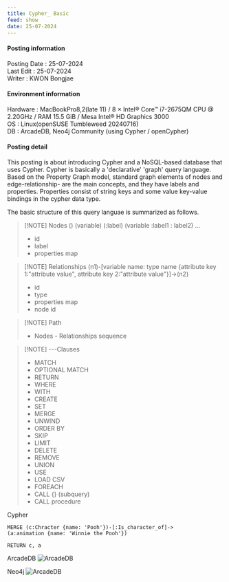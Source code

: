 ```yaml
---
title: Cypher_ Basic
feed: show
date: 25-07-2024
---
```

#### Posting information

Posting Date : 25-07-2024  
Last Edit : 25-07-2024  
Writer : KWON Bongjae

#### Environment information

Hardware : MacBookPro8,2(late 11) /  8 × Intel® Core™ i7-2675QM CPU @ 2.20GHz / RAM 15.5 GiB / Mesa Intel® HD Graphics 3000 <br>
OS : Linux(openSUSE Tumbleweed 20240716) <br>
DB : ArcadeDB, Neo4j Community (using Cypher / openCypher) <br> 

#### Posting detail

This posting is about introducing Cypher and a NoSQL-based database that uses Cypher. Cypher is basically a 'declarative' 'graph' query language. Based on the Property Graph model, standard graph elements of nodes and edge-relationship- are the main concepts, and they have labels and properties. Properties consist of string keys and some value key-value bindings in the cypher data type. 

The basic structure of this query languae is summarized as follows.

> [!NOTE] Nodes () (variable) (:label) (variable :label1 : label2) ...
> - id
> - label
> - properties map

> [!NOTE] Relationships (n1)-[variable name: type name {attribute key 1:"attribute value", attribute key 2:"attribute value"}]->(n2)
> - id
> - type
> - properties map
> - node id
>

> [!NOTE] Path
> - Nodes - Relationships sequence

> [!NOTE] ---Clauses
> - MATCH
> - OPTIONAL MATCH
> - RETURN
> - WHERE
> - WITH
> - CREATE
> - SET
> - MERGE
> - UNWIND
> - ORDER BY
> - SKIP 
> - LIMIT
> - DELETE
> - REMOVE
> - UNION
> - USE
> - LOAD CSV
> - FOREACH
> - CALL {} (subquery)
> - CALL procedure



Cypher

```
MERGE (c:Chracter {name: 'Pooh'})-[:Is_character_of]->(a:animation {name: 'Winnie the Pooh'})

RETURN c, a
```


ArcadeDB
![ArcadeDB](https://lh3.googleusercontent.com/pw/AP1GczPyXBpF5fe_UV-JXVy3E0fPGDF33eIJW7s3W97UolZuaDoE0c6nUA-J8JBoznH1xERGRRfdHMRIIF_G9k6S4Rzi3yTuMETs4iABnyZ6iDJGX2b3gELqNl24672u7uy2X8HHKI-JJ9C698wRGK0k9fhfIg=w1253-h783-s-no?authuser=0)


Neo4j
![ArcadeDB](https://lh3.googleusercontent.com/pw/AP1GczNJ8Cy2AbuLQ9imaFWRgg4wArJ9-D8yIn6nf5JA_LjduYKx6mzXKXMEJS-tvFg96qVxnGgfwXZglJI1fYKK7SmU5MaPFlXMRXWfi83HA37oaw8J3T_a42kihePM2ZEpmiAC0trh5wCrvg7J5LG2CFtXOQ=w1253-h783-s-no?authuser=0)
